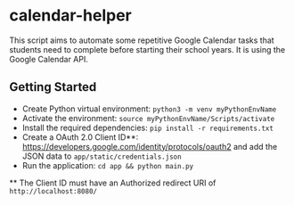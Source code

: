 # calendar-helper
This script aims to automate some repetitive Google Calendar tasks that students need to complete before starting their school years. It is using the Google Calendar API.

## Getting Started
- Create Python virtual environment: `python3 -m venv myPythonEnvName`
- Activate the environment: `source myPythonEnvName/Scripts/activate`
- Install the required dependencies: `pip install -r requirements.txt`
- Create a OAuth 2.0 Client ID**: https://developers.google.com/identity/protocols/oauth2 and add the JSON data to `app/static/credentials.json`
- Run the application: `cd app && python main.py`

** The Client ID must have an Authorized redirect URI of `http://localhost:8080/`
